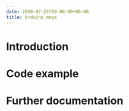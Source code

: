 ```yaml
---
date: 2020-07-24T09:00:00+00:00
title: Arduino mega
---
```


# Introduction


# Code example


# Further documentation

